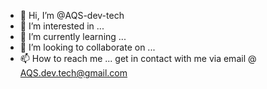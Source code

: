 - 👋 Hi, I’m @AQS-dev-tech
- 👀 I’m interested in ...
- 🌱 I’m currently learning ...
- 💞️ I’m looking to collaborate on ...
- 📫 How to reach me ... get in contact with me via email @ AQS.dev.tech@gmail.com

<!---
AQS-dev-tech/AQS-dev-tech is a ✨ special ✨ repository because its `README.md` (this file) appears on your GitHub profile.
You can click the Preview link to take a look at your changes.
--->
